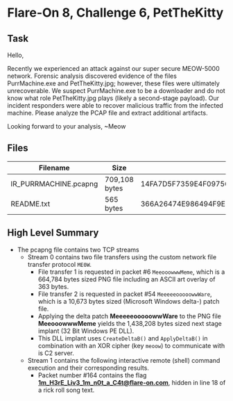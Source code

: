 # Flare-On 8, Challenge 6, PetTheKitty

## Task

Hello,

Recently we experienced an attack against our super secure MEOW-5000 network. Forensic analysis discovered evidence of the files PurrMachine.exe and PetTheKitty.jpg; however, these files were ultimately unrecoverable. We suspect PurrMachine.exe to be a downloader and do not know what role PetTheKitty.jpg plays (likely a second-stage payload). Our incident responders were able to recover malicious traffic from the infected machine. Please analyze the PCAP file and extract additional artifacts.

Looking forward to your analysis, ~Meow

## Files

Filename | Size | SHA256
--- | --- | ---
IR_PURRMACHINE.pcapng | 709,108 bytes | 14FA7D5F7359E4F09756ACB1C46734E893411E0792C9D72B359B0BE7375984E5
README.txt | 565 bytes | 366A26474E986494F9E400E8449FD08A32DD9A02BED9A05A15CA83A78AD6831E

## High Level Summary

- The pcapng file contains two TCP streams
  - Stream 0 contains two file transfers using the custom network file transfer protocol `ME0W`.
    - File transfer 1 is requested in packet #6 `MeeooowwwMeme`, which is a 664,784 bytes sized PNG file including an ASCII art overlay of 363 bytes.
    - File transfer 2 is requested in packet #54 `MeeeeeooooowwWare`, which is a 10,673 bytes sized (Microsoft Windows delta-) patch file.
    - Applying the delta patch **MeeeeeooooowwWare** to the PNG file **MeeooowwwMeme** yields the 1,438,208 bytes sized next stage implant (32 Bit Windows PE DLL).
    - This DLL implant uses `CreateDeltaB()` and `ApplyDeltaB()` in combination with an XOR cipher (key `meoow`) to communicate with is C2 server.
  - Stream 1 contains the following interactive remote (shell) command execution and their corresponding results.
    - Packet number #164 contains the flag **1m_H3rE_Liv3_1m_n0t_a_C4t@flare-on.com**, hidden in line 18 of a rick roll song text.
